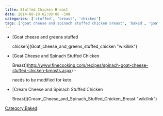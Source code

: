 ```yaml
---
title: Stuffed Chicken Breast
date: 2014-08-10 02:00:00 -500
categories: ['stuffed', 'breast', 'chicken']
tags: ['goat cheese and spinach stuffed chicken breast', 'baked', 'goat cheese and greens stuffed chicken', 'cream cheese and spinach stuffed chicken breast']
---
```


-   [Goat cheese and greens stuffed
    chicken](Goat_cheese_and_greens_stuffed_chicken "wikilink")
-   [Goat Cheese and Spinach Stuffed Chicken
    Breast](http://www.finecooking.com/recipes/spinach-goat-cheese-stuffed-chicken-breasts.aspx) -
    needs to be modified for keto
-   [Cream Cheese and Spinach Stuffed Chicken
    Breast](Cream_Cheese_and_Spinach_Stuffed_Chicken_Breast "wikilink")

[Category:Baked](Category:Baked "wikilink")
